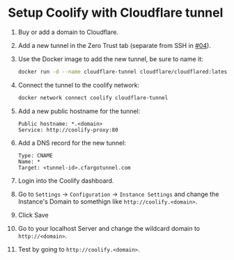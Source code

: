 # Setup Coolify with Cloudflare tunnel

1. Buy or add a domain to Cloudflare.
1. Add a new tunnel in the Zero Trust tab (separate from SSH in
   [#04](./04%20-%20Setup%20SSH%20through%20Cloudflare.md)).
1. Use the Docker image to add the new tunnel, be sure to name it:

   ```bash
   docker run -d --name cloudflare-tunnel cloudflare/cloudflared:latest tunnel --no-autoupdate run --token <TUNNEL_TOKEN>
   ```

1. Connect the tunnel to the coolify network:

   ```bash
   docker network connect coolify cloudflare-tunnel
   ```

1. Add a new public hostname for the tunnel:

   ```text
   Public hostname: *.<domain>
   Service: http://coolify-proxy:80
   ```

1. Add a DNS record for the new tunnel:

   ```text
   Type: CNAME
   Name: *
   Target: <tunnel-id>.cfargotunnel.com
   ```

1. Login into the Coolify dashboard.
1. Go to `Settings` -> `Configuration` -> `Instance Settings` and change the
   Instance's Domain to somethign like `http://coolify.<domain>`.
1. Click Save
1. Go to your localhost Server and change the wildcard domain to
   `http://<domain>`.
1. Test by going to `http://coolify.<domain>`.
